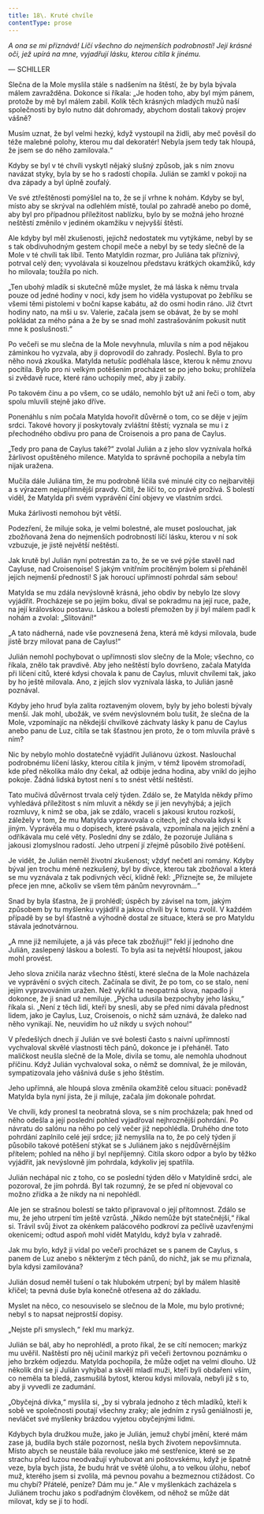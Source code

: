 ```yaml
---
title: 18\. Kruté chvíle
contentType: prose
---
```


<section>

_A ona se mi přiznává! Líčí všechno do nejmenších podrobností! Její krásné oči, jež upírá na mne, vyjadřují lásku, kterou cítila k jinému._

— SCHILLER

Slečna de la Mole myslila stále s nadšením na štěstí, že by byla bývala málem zavražděna. Dokonce si říkala: „Je hoden toho, aby byl mým pánem, protože by mě byl málem zabil. Kolik těch krásných mladých mužů naší společnosti by bylo nutno dát dohromady, abychom dostali takový projev vášně?

Musím uznat, že byl velmi hezký, když vystoupil na židli, aby meč pověsil do téže malebné polohy, kterou mu dal dekoratér! Nebyla jsem tedy tak hloupá, že jsem se do něho zamilovala.“

Kdyby se byl v té chvíli vyskytl nějaký slušný způsob, jak s ním znovu navázat styky, byla by se ho s radostí chopila. Julián se zamkl v pokoji na dva západy a byl úplně zoufalý.

Ve své ztřeštěnosti pomýšlel na to, že se jí vrhne k nohám. Kdyby se byl, místo aby se skrýval na odlehlém místě, toulal po zahradě anebo po domě, aby byl pro případnou příležitost nablízku, bylo by se možná jeho hrozné neštěstí změnilo v jediném okamžiku v nejvyšší štěstí.

Ale kdyby byl měl zkušenosti, jejichž nedostatek mu vytýkáme, nebyl by se s tak obdivuhodným gestem chopil meče a nebyl by se tedy slečně de la Mole v té chvíli tak líbil. Tento Matyldin rozmar, pro Juliána tak příznivý, potrval celý den; vyvolávala si kouzelnou představu krátkých okamžiků, kdy ho milovala; toužila po nich.

„Ten ubohý mladík si skutečně může myslet, že má láska k němu trvala pouze od jedné hodiny v noci, kdy jsem ho viděla vystupovat po žebříku se všemi těmi pistolemi v boční kapse kabátu, až do osmi hodin ráno. Již čtvrt hodiny nato, na mši u sv. Valerie, začala jsem se obávat, že by se mohl pokládat za mého pána a že by se snad mohl zastrašováním pokusit nutit mne k poslušnosti.“

Po večeři se mu slečna de la Mole nevyhnula, mluvila s ním a pod nějakou záminkou ho vyzvala, aby ji doprovodil do zahrady. Poslechl. Byla to pro něho nová zkouška. Matylda netušíc podléhala lásce, kterou k němu znovu pocítila. Bylo pro ni velkým potěšením procházet se po jeho boku; prohlížela si zvědavě ruce, které ráno uchopily meč, aby ji zabily.

Po takovém činu a po všem, co se událo, nemohlo být už ani řeči o tom, aby spolu mluvili stejně jako dříve.

Ponenáhlu s ním počala Matylda hovořit důvěrně o tom, co se děje v jejím srdci. Takové hovory jí poskytovaly zvláštní štěstí; vyznala se mu i z přechodného obdivu pro pana de Croisenois a pro pana de Caylus.

„Tedy pro pana de Caylus také?“ zvolal Julián a z jeho slov vyznívala hořká žárlivost opuštěného milence. Matylda to správně pochopila a nebyla tím nijak uražena.

Mučila dále Juliána tím, že mu podrobně líčila své minulé city co nejbarvitěji a s výrazem nejupřímnější pravdy. Cítil, že líčí to, co právě prožívá. S bolestí viděl, že Matylda při svém vyprávění činí objevy ve vlastním srdci.

Muka žárlivosti nemohou být větší.

Podezření, že miluje soka, je velmi bolestné, ale muset poslouchat, jak zbožňovaná žena do nejmenších podrobností líčí lásku, kterou v ní sok vzbuzuje, je jistě největší neštěstí.

Jak krutě byl Julián nyní potrestán za to, že se ve své pýše stavěl nad Cayluse, nad Croisenoise! S jakým vnitřním procítěným bolem si přeháněl jejich nejmenší přednosti! S jak horoucí upřímností pohrdal sám sebou!

Matylda se mu zdála nevýslovně krásná, jeho obdiv by nebylo lze slovy vyjádřit. Procházeje se po jejím boku, díval se pokradmu na její ruce, paže, na její královskou postavu. Láskou a bolestí přemožen by jí byl málem padl k nohám a zvolal: „Slitování!“

„A tato nádherná, nade vše povznesená žena, která mě kdysi milovala, bude jistě brzy milovat pana de Caylus!“

Julián nemohl pochybovat o upřímnosti slov slečny de la Mole; všechno, co říkala, znělo tak pravdivě. Aby jeho neštěstí bylo dovršeno, začala Matylda při líčení citů, které kdysi chovala k panu de Caylus, mluvit chvílemi tak, jako by ho ještě milovala. Ano, z jejích slov vyznívala láska, to Julián jasně poznával.

Kdyby jeho hruď byla zalita roztaveným olovem, byly by jeho bolesti bývaly menší. Jak mohl, ubožák, ve svém nevýslovném bolu tušit, že slečna de la Mole, vzpomínajíc na někdejší chvilkové záchvaty lásky k panu de Caylus anebo panu de Luz, cítila se tak šťastnou jen proto, že o tom mluvila právě s ním?

Nic by nebylo mohlo dostatečně vyjádřit Juliánovu úzkost. Naslouchal podrobnému líčení lásky, kterou cítila k jiným, v témž lipovém stromořadí, kde před několika málo dny čekal, až odbije jedna hodina, aby vnikl do jejího pokoje. Žádná lidská bytost není s to snést větší neštěstí.

Tato mučivá důvěrnost trvala celý týden. Zdálo se, že Matylda někdy přímo vyhledává příležitost s ním mluvit a někdy se jí jen nevyhýbá; a jejich rozmluvy, k nimž se oba, jak se zdálo, vraceli s jakousi krutou rozkoší, záležely v tom, že mu Matylda vypravovala o citech, jež chovala kdysi k jiným. Vyprávěla mu o dopisech, které psávala, vzpomínala na jejich znění a odříkávala mu celé věty. Poslední dny se zdálo, že pozoruje Juliána s jakousi zlomyslnou radostí. Jeho utrpení jí zřejmě působilo živé potěšení.

Je vidět, že Julián neměl životní zkušenost; vždyť nečetl ani romány. Kdyby býval jen trochu méně nezkušený, byl by dívce, kterou tak zbožňoval a která se mu vyznávala z tak podivných věcí, klidně řekl: „Přiznejte se, že milujete přece jen mne, ačkoliv se všem těm pánům nevyrovnám…“

Snad by byla šťastna, že ji prohlédl; úspěch by závisel na tom, jakým způsobem by tu myšlenku vyjádřil a jakou chvíli by k tomu zvolil. V každém případě by se byl šťastně a výhodně dostal ze situace, která se pro Matyldu stávala jednotvárnou.

„A mne již nemilujete, a já vás přece tak zbožňuji!“ řekl jí jednoho dne Julián, zaslepený láskou a bolestí. To byla asi ta největší hloupost, jakou mohl provést.

Jeho slova zničila naráz všechno štěstí, které slečna de la Mole nacházela ve vyprávění o svých citech. Začínala se divit, že po tom, co se stalo, není jejím vypravováním uražen. Než vykřikl ta neopatrná slova, napadlo jí dokonce, že ji snad už nemiluje. „Pýcha udusila bezpochyby jeho lásku,“ říkala si. „Není z těch lidí, kteří by snesli, aby se před nimi dávala přednost lidem, jako je Caylus, Luz, Croisenois, o nichž sám uznává, že daleko nad něho vynikají. Ne, neuvidím ho už nikdy u svých nohou!“

V předešlých dnech jí Julián ve své bolesti často s naivní upřímností vychvaloval skvělé vlastnosti těch pánů, dokonce je i přeháněl. Tato maličkost neušla slečně de la Mole, divila se tomu, ale nemohla uhodnout příčinu. Když Julián vychvaloval soka, o němž se domníval, že je milován, sympatizovala jeho vášnivá duše s jeho štěstím.

Jeho upřímná, ale hloupá slova změnila okamžitě celou situaci: poněvadž Matylda byla nyní jista, že ji miluje, začala jím dokonale pohrdat.

Ve chvíli, kdy pronesl ta neobratná slova, se s ním procházela; pak hned od něho odešla a její poslední pohled vyjadřoval nejhroznější pohrdání. Po návratu do salónu na něho po celý večer již nepohlédla. Druhého dne toto pohrdání zaplnilo celé její srdce; již nemyslila na to, že po celý týden jí působilo takové potěšení stýkat se s Juliánem jako s nejdůvěrnějším přítelem; pohled na něho jí byl nepříjemný. Cítila skoro odpor a bylo by těžko vyjádřit, jak nevýslovně jím pohrdala, kdykoliv jej spatřila.

Julián nechápal nic z toho, co se poslední týden dělo v Matyldině srdci, ale pozoroval, že jím pohrdá. Byl tak rozumný, že se před ní objevoval co možno zřídka a že nikdy na ni nepohlédl.

Ale jen se strašnou bolestí se takto připravoval o její přítomnost. Zdálo se mu, že jeho utrpení tím ještě vzrůstá. „Nikdo nemůže být statečnější,“ říkal si. Trávil svůj život za okénkem palácového podkroví za pečlivě uzavřenými okenicemi; odtud aspoň mohl vidět Matyldu, když byla v zahradě.

Jak mu bylo, když ji vídal po večeři procházet se s panem de Caylus, s panem de Luz anebo s některým z těch pánů, do nichž, jak se mu přiznala, byla kdysi zamilována?

Julián dosud neměl tušení o tak hlubokém utrpení; byl by málem hlasitě křičel; ta pevná duše byla konečně otřesena až do základu.

Myslet na něco, co nesouviselo se slečnou de la Mole, mu bylo protivné; nebyl s to napsat nejprostší dopisy.

„Nejste při smyslech,“ řekl mu markýz.

Julián se bál, aby ho neprohlédl, a proto říkal, že se cítí nemocen; markýz mu uvěřil. Naštěstí pro něj učinil markýz při večeři žertovnou poznámku o jeho brzkém odjezdu. Matylda pochopila, že může odjet na velmi dlouho. Už několik dní se jí Julián vyhýbal a skvělí mladí muži, kteří byli obdařeni vším, co neměla ta bledá, zasmušilá bytost, kterou kdysi milovala, nebyli již s to, aby ji vyvedli ze zadumání.

„Obyčejná dívka,“ myslila si, „by si vybrala jednoho z těch mladíků, kteří k sobě ve společnosti poutají všechny zraky; ale jedním z rysů geniálnosti je, nevláčet své myšlenky brázdou vyjetou obyčejnými lidmi.

Kdybych byla družkou muže, jako je Julián, jemuž chybí jmění, které mám zase já, budila bych stále pozornost, nešla bych životem nepovšimnuta. Místo abych se neustále bála revoluce jako mé sestřenice, které se ze strachu před luzou neodvažují vyhubovat ani poštovskému, když je špatně veze, byla bych jista, že budu hrát ve světě úlohu, a to velkou úlohu, neboť muž, kterého jsem si zvolila, má pevnou povahu a bezmeznou ctižádost. Co mu chybí? Přátelé, peníze? Dám mu je.“ Ale v myšlenkách zacházela s Juliánem trochu jako s podřadným člověkem, od něhož se může dát milovat, kdy se jí to hodí.

</section>

[^1]: V mincích po 6 francích.

[^2]: Citáty z Byrona jsou v překladu Pavla Eisnera.

[^3]: Hrdinka veršované povídky ,,Paní z Vergy“ hynoucí v domnění, že ji zradil milenec.

[^4]: Překlad J. V. Sládka.

[^5]: Náboženské spolky služebnictva, jejichž prostřednictvím církev získávala spojence v šlechtických domech.

[^6]: Podívejte se na stranu 130.

[^7]: Věřte mi.

[^8]: Co je psáno, to je dáno.

[^9]: Chytrému napověz.

[^10]: Buď zdráv a miluj mě.

[^11]: Viz v Louvru vévodu Františka Aquitánského, odkládajícího přilbu a beroucího na sebe mnišský hábit, č. 1130 (_pozn. aut._).

[^12]: Francouzská mystička.

[^13]: Venkove, kdy tě spatřím (citát je však z Horatia).

[^14]: Jsem při tobě, je to moje dílo.

[^15]: Proslulý kejklíř (pozn. autora).

[^16]: Rossiniho opera.

[^17]: To mluví nespokojenec (poznámka Molièrova k Tartuffovi). _Pozn. autora._

[^18]: Biskup a ministr narozený v Besançonu.

[^19]: Redaktoři satirického časopisu, uvěznění pro urážku vlády.

[^20]: Musím se potrestat, jestliže jsem příliš milovala.

[^21]: Syn zedníka, který velel části roajalistické armády při vendéském povstání.

[^22]: Slavný kazatel.

[^23]: Jestliže dovolí osud.

[^24]: Od této chvíle již neřeknu ani slovo.

[^25]: Zde mluví z něho jakobín (_Pozn. aut.)._

[^26]: Od La Fontaina; podle nich je „manželský svazek tísnivým ortelem“.

